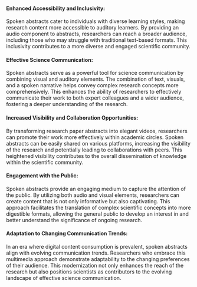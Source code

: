 #### Enhanced Accessibility and Inclusivity:
Spoken abstracts cater to individuals with diverse learning styles, making research content more accessible to auditory learners. By providing an audio component to abstracts, researchers can reach a broader audience, including those who may struggle with traditional text-based formats. This inclusivity contributes to a more diverse and engaged scientific community.

#### Effective Science Communication:
Spoken abstracts serve as a powerful tool for science communication by combining visual and auditory elements. The combination of text, visuals, and a spoken narrative helps convey complex research concepts more comprehensively. This enhances the ability of researchers to effectively communicate their work to both expert colleagues and a wider audience, fostering a deeper understanding of the research.

#### Increased Visibility and Collaboration Opportunities:
By transforming research paper abstracts into elegant videos, researchers can promote their work more effectively within academic circles. Spoken abstracts can be easily shared on various platforms, increasing the visibility of the research and potentially leading to collaborations with peers. This heightened visibility contributes to the overall dissemination of knowledge within the scientific community.

#### Engagement with the Public:
Spoken abstracts provide an engaging medium to capture the attention of the public. By utilizing both audio and visual elements, researchers can create content that is not only informative but also captivating. This approach facilitates the translation of complex scientific concepts into more digestible formats, allowing the general public to develop an interest in and better understand the significance of ongoing research.

#### Adaptation to Changing Communication Trends:
In an era where digital content consumption is prevalent, spoken abstracts align with evolving communication trends. Researchers who embrace this multimedia approach demonstrate adaptability to the changing preferences of their audience. This modernization not only enhances the reach of the research but also positions scientists as contributors to the evolving landscape of effective science communication.
